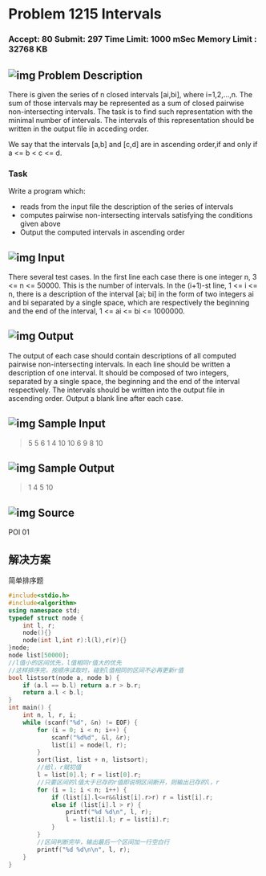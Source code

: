 # Problem 1215 Intervals

### Accept: 80    Submit: 297 Time Limit: 1000 mSec    Memory Limit : 32768 KB

## ![img](http://acm.fzu.edu.cn/image/prodesc.gif) Problem Description

There is given the series of n closed intervals [ai,bi], where i=1,2,...,n. The sum of those intervals may be represented as a sum of closed pairwise non-intersecting intervals. The task is to find such representation with the minimal number of intervals. The intervals of this representation should be written in the output file in acceding order.

We say that the intervals [a,b] and [c,d] are in ascending order,if and only if a <= b < c <= d.



### Task

Write a program which:

- reads from the input file the description of the series of intervals
- computes pairwise non-intersecting intervals satisfying the conditions given above
- Output the computed intervals in ascending order

## ![img](http://acm.fzu.edu.cn/image/prodesc.gif) Input

There several test cases. In the first line each case there is one integer n, 3 <= n <= 50000. This is the number of intervals. In the (i+1)-st line, 1 <= i <= n, there is a description of the interval [ai; bi] in the form of two integers ai and bi separated by a single space, which are respectively the beginning and the end of the interval, 1 <= ai <= bi <= 1000000.

## ![img](http://acm.fzu.edu.cn/image/prodesc.gif) Output

The output of each case should contain descriptions of all computed pairwise non-intersecting intervals. In each line should be written a description of one interval. It should be composed of two integers, separated by a single space, the beginning and the end of the interval respectively. The intervals should be written into the output file in ascending order. Output a blank line after each case.

## ![img](http://acm.fzu.edu.cn/image/prodesc.gif) Sample Input

>5
>5 6
>1 4
>10 10
>6 9
>8 10

## ![img](http://acm.fzu.edu.cn/image/prodesc.gif) Sample Output

> 1 4
> 5 10

## ![img](http://acm.fzu.edu.cn/image/prodesc.gif) Source

POI 01

## 解决方案

简单排序题

```cpp
#include<stdio.h>
#include<algorithm>
using namespace std;
typedef struct node {
	int l, r;
	node(){}
	node(int l,int r):l(l),r(r){}
}node;
node list[50000];
//l值小的区间优先，l值相同r值大的优先
//这样排序完，按顺序读取时，碰到l值相同的区间不必再更新r值
bool listsort(node a, node b) {
	if (a.l == b.l) return a.r > b.r;
	return a.l < b.l;
}
int main() {
	int n, l, r, i;
	while (scanf("%d", &n) != EOF) {
		for (i = 0; i < n; i++) {
			scanf("%d%d", &l, &r);
			list[i] = node(l, r);
		}
		sort(list, list + n, listsort);
		//给l，r赋初值
		l = list[0].l; r = list[0].r;
		//只要区间的l值大于已存的r值即说明区间断开，则输出已存的l，r
		for (i = 1; i < n; i++) {
			if (list[i].l<=r&&list[i].r>r) r = list[i].r;
			else if (list[i].l > r) {
				printf("%d %d\n", l, r);
				l = list[i].l; r = list[i].r;
			}
		}
		//区间判断完毕，输出最后一个区间加一行空白行
		printf("%d %d\n\n", l, r);
	}
}
```


